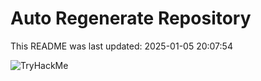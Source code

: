 # Auto Regenerate Repository

This README was last updated: 2025-01-05 20:07:54

 ![TryHackMe](https://tryhackme.com/badge/533634)